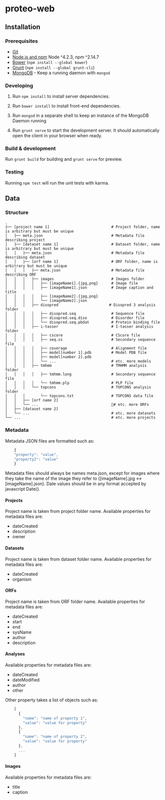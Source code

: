 # proteo-web

## Installation

### Prerequisites

- [Git](https://git-scm.com/)
- [Node.js and npm](nodejs.org) Node ^4.2.3, npm ^2.14.7
- [Bower](bower.io) (`npm install --global bower`)
- [Grunt](http://gruntjs.com/) (`npm install --global grunt-cli`)
- [MongoDB](https://www.mongodb.org/) - Keep a running daemon with `mongod`

### Developing

1. Run `npm install` to install server dependencies.

2. Run `bower install` to install front-end dependencies.

3. Run `mongod` in a separate shell to keep an instance of the MongoDB Daemon running

4. Run `grunt serve` to start the development server. It should automatically open the client in your browser when ready.

### Build & development

Run `grunt build` for building and `grunt serve` for preview.

### Testing

Running `npm test` will run the unit tests with karma.

## Data

### Structure

    .
    ├── [project name 1]                            # Project folder, name is arbitrary but must be unique
    │   ├── meta.json                               # Metadata file describing project
    │   ├── [dataset name 1]                        # Dataset folder, name is arbitrary but must be unique
    │   │   ├── meta.json                           # Metadata file describing dataset
    │   │   ├── [orf name 1]                        # ORF folder, name is arbitrary but must be unique
    │   │   │   ├── meta.json                       # Metadata file describing ORF
    │   │   │   ├── images                          # Images folder
    │   │   │   │   ├── [imageName1].{jpg,png}      # Image file
    │   │   │   │   ├── [imageName1].json           # Image caption and title
    │   │   │   │   ├── [imageName2].{jpg,png}      
    │   │   │   │   └── [imageName2].json           
    │   │   │   ├── disopred                       # Disopred 3 analysis folder
    │   │   │   │   ├── disopred.seq                # Sequence file
    │   │   │   │   ├── disopred.seq.diso           # Disorder file
    │   │   │   │   └── disopred.seq.pbdat          # Protein binding file
    │   │   │   ├── i-tasser                        # I-tasser analysis folder  
    │   │   │   │   ├── cscore                      # CScore file
    │   │   │   │   ├── seq.ss                      # Secondary sequence file
    │   │   │   │   ├── coverage                    # Alignment file
    │   │   │   │   ├── model[number 1].pdb         # Model PDB file
    │   │   │   │   ├── model[number 2].pdb         
    │   │   │   │   └── ...                         # etc. more models
    │   │   │   ├── tmhmm                           # TMHMM analysis folder  
    │   │   │   │   ├── tmhmm.long                  # Secondary sequence file
    │   │   │   │   └── tmhmm.plp                   # PLP file
    │   │   │   └── topcons                         # TOPCONS analysis folder  
    │   │   │       └── topcons.txt                 # TOPCONS data file
    │   │   ├── [orf name 2]        
    │   │   └── ...                                 # etc. more ORFs
    │   ├── [dataset name 2]
    │   └── ...                                     # etc. more datasets
    └── ...                                         # etc. more projects

### Metadata
Metadata JSON files are formatted such as:
```javascript
    {
    "property": "value",
    "property2": "value"
    }
```
Metadata files should always be names meta.json, except for images where they take the name of the image they refer to ([imageName].jpg <-> [imageName].json).
Date values should be in any format accepted by javascript Date().

#### Projects

Project name is taken from project folder name.
Available properties for metadata files are:
  * dateCreated
  * description
  * owner

#### Datasets

Project name is taken from dataset folder name.
Available properties for metadata files are:
  * dateCreated
  * organism

#### ORFs

Project name is taken from ORF folder name.
Available properties for metadata files are:
  * dateCreated
  * start
  * end
  * sysName
  * author
  * description


#### Analyses
Available properties for metadata files are:
  * dateCreated
  * dateModified
  * author
  * other

Other property takes a list of objects such as:
```javascript
    [
      {
        "name": "name of property 1",
        "value": "value for property"
      },
      {
        "name": "name of property 2",
        "value": "value for property"
      },
      ...
    ]
```

#### Images
Available properties for metadata files are:
  * title
  * caption
